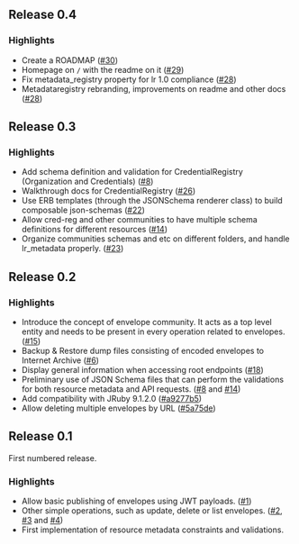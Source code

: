 ## Release 0.4

### Highlights

- Create a ROADMAP
([#30](https://github.com/learningtapestry/metadataregistry/issues/30))
- Homepage on `/` with the readme on it
([#29](https://github.com/learningtapestry/metadataregistry/issues/29))
- Fix metadata_registry property for lr 1.0 compliance
([#28](https://github.com/learningtapestry/metadataregistry/issues/28))
- Metadataregistry rebranding, improvements on readme and other docs
([#28](https://github.com/learningtapestry/metadataregistry/issues/28))

## Release 0.3

### Highlights

- Add schema definition and validation for CredentialRegistry (Organization and Credentials)
([#8](https://github.com/learningtapestry/learningregistry/issues/8))
- Walkthrough docs for CredentialRegistry
([#26](https://github.com/learningtapestry/learningregistry/issues/26))
- Use ERB templates (through the JSONSchema renderer class) to build composable json-schemas
([#22](https://github.com/learningtapestry/learningregistry/issues/22))
- Allow cred-reg and other communities to have multiple schema definitions for different resources
([#14](https://github.com/learningtapestry/learningregistry/issues/14))
- Organize communities schemas and etc on different folders, and handle lr_metadata properly.
([#23](https://github.com/learningtapestry/learningregistry/issues/23))

## Release 0.2

### Highlights

- Introduce the concept of envelope community. It acts as a top level entity and
needs to be present in every operation related to envelopes. ([#15](https://github.com/learningtapestry/learningregistry/issues/15))
- Backup & Restore dump files consisting of encoded envelopes to Internet Archive ([#6](https://github.com/learningtapestry/learningregistry/issues/6))
- Display general information when accessing root endpoints ([#18](https://github.com/learningtapestry/learningregistry/issues/18))
- Preliminary use of JSON Schema files that can perform the validations for both
resource metadata and API requests. ([#8](https://github.com/learningtapestry/learningregistry/issues/8) and [#14](https://github.com/learningtapestry/learningregistry/issues/14))
- Add compatibility with JRuby 9.1.2.0 ([#a9277b5](https://github.com/learningtapestry/learningregistry/commit/a9277b5975bb692f5b7b73bef08baafbb9dc8e2e))
- Allow deleting multiple envelopes by URL ([#5a75de](https://github.com/learningtapestry/learningregistry/commit/5a75de555b08d27fb0a5f9d9b357d0bdbc84a6e3))

## Release 0.1

First numbered release.

### Highlights

- Allow basic publishing of envelopes using JWT payloads. ([#1](https://github.com/learningtapestry/learningregistry/issues/1))
- Other simple operations, such as update, delete or list envelopes. ([#2](https://github.com/learningtapestry/learningregistry/issues/2), [#3](https://github.com/learningtapestry/learningregistry/issues/3) and [#4](https://github.com/learningtapestry/learningregistry/issues/4))
- First implementation of resource metadata constraints and validations.
